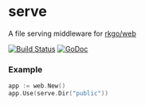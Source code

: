 # serve

A file serving middleware for [rkgo/web](https://github.com/rkgo/web)

[![Build Status][drone]](https://ci.rkusa.st/rkgo/serve)
[![GoDoc][godoc]](https://godoc.org/github.com/rkgo/serve)

### Example

```go
app := web.New()
app.Use(serve.Dir("public"))
```

[drone]: http://ci.rkusa.st/api/badges/rkgo/serve/status.svg?style=flat-square
[godoc]: http://img.shields.io/badge/godoc-reference-blue.svg?style=flat-square